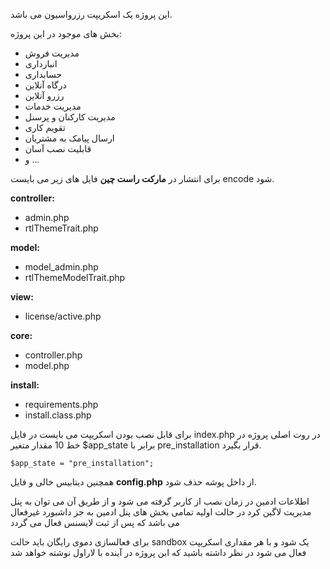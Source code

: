 این پروژه یک اسکریپت رزرواسیون می باشد.

بخش های موجود در این پروژه:
- مدیریت فروش
- انبارداری
- حسابداری
- درگاه آنلاین
- رزرو آنلاین
- مدیریت خدمات
- مدیریت کارکنان و پرسنل
- تقویم کاری
- ارسال پیامک به مشتریان
- قابلیت نصب آسان
- و ...

برای انتشار در **مارکت راست چین** فایل های زیر می بایست encode شود.

**controller:**
- admin.php
- rtlThemeTrait.php

**model:**
- model_admin.php
- rtlThemeModelTrait.php

**view:**
- license/active.php

**core:**
- controller.php
- model.php

**install:**
- requirements.php
- install.class.php


برای قابل نصب بودن اسکریپت می بایست در فایل index.php در روت اصلی پروژه در خط 10 مقدار متغیر $app_state برابر با pre_installation قرار بگیرد.

`$app_state = "pre_installation";`

همچنین دیتابیس خالی و فایل **config.php** از داخل پوشه حذف شود.

اطلاعات ادمین در زمان نصب از کاربر گرفته می شود و از طریق آن می توان به پنل مدیریت لاگین کرد
در حالت اولیه تمامی بخش های پنل ادمین به جز داشبورد غیرفعال می باشد که پس از ثبت لایسنس فعال می گردد

برای فعالسازی دموی رایگان باید حالت sandbox یک شود و با هر مقداری اسکریپت فعال می شود
در نظر داشته باشید که ابن پروژه در آینده با لاراول نوشته خواهد شد

